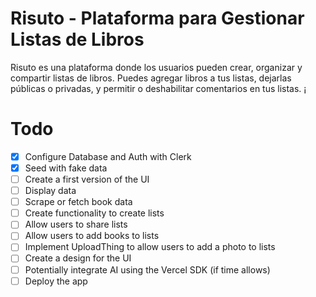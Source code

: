 # Risuto - Plataforma para Gestionar Listas de Libros

Risuto es una plataforma donde los usuarios pueden crear, organizar y compartir listas de libros. Puedes agregar libros a tus listas, dejarlas públicas o privadas, y permitir o deshabilitar comentarios en tus listas. 
¡

# Todo

- [x] Configure Database and Auth with Clerk
- [x] Seed with fake data
- [ ] Create a first version of the UI
- [ ] Display data
- [ ] Scrape or fetch book data
- [ ] Create functionality to create lists
- [ ] Allow users to share lists
- [ ] Allow users to add books to lists
- [ ] Implement UploadThing to allow users to add a photo to lists
- [ ] Create a design for the UI
- [ ] Potentially integrate AI using the Vercel SDK (if time allows)
- [ ] Deploy the app
